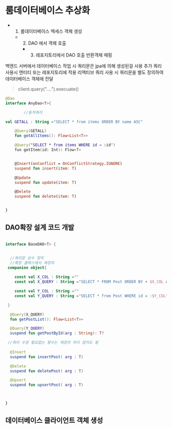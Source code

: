# 룸데이터베이스 추상화

- 1. 룸데이터베이스 엑세스 객체 생성
    - 2. DAO 에서 객체 호출
        - 3. 레포지토리에서 DAO 호출 반환객체 매핑 


백엔드 서버에서 데이터베이스 작업 시
쿼리문은 jpa에 의해 생성된걸 사용 
추가 쿼리 사용시 엔터티 또는 레포지토리에 적용
리액티브 쿼리 사용 시 쿼리문을 별도 정의하여 데이터베이스 객체에 전달
> client.query("....").execuate()

```kotlin
@Dao
interface AnyDao<T>{

        //동적쿼리

val GETALL : String ="SELECT * from items ORDER BY name ASC"

    @Query(GETALL)
    fun getAllItems(): Flow<List<T>>

    @Query("SELECT * from items WHERE id = :id")
    fun getItem(id: Int): Flow<T>


    @Insert(onConflict = OnConflictStrategy.IGNORE)
    suspend fun insert(item: T)

    @Update
    suspend fun update(item: T)

    @Delete
    suspend fun delete(item: T)


}

```

## DAO확장 설계 코드 개발

```kotlin

interface BaseDAO<T> {


  //쿼리문 상수 정의 
  //확장 클래스에서 재정의
 companion object{
      
    const val X_COL : String =""
    const val X_QUERY : String ="SELECT * FROM Post ORDER BY + $X_COL ASC"

    const val Y_COL : String =""
    const val Y_QUERY : String ="SELECT * from Post WHERE id = :$Y_COL"  

 }

  @Query(X_QUERY)
  fun getPostList(): Flow<List<T>>

  @Query(Y_QUERY)
  suspend fun getPostById(arg : String): T?

 //쿼리 수정 필요없는 함수는 재정의 하지 않아도 됨
 
  @Insert
  suspend fun insertPost( arg : T)

  @Delete
  suspend fun deletePost( arg : T)

  @Upsert
  suspend fun upsertPost( arg : T)



}


```




## 데이터베이스 클라이언트 객체 생성

